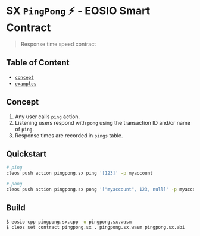 # SX `PingPong` ⚡️ - EOSIO Smart Contract

> Response time speed contract

## Table of Content

- [`concept`](#concept)
- [`examples`](#examples)

## Concept

1. Any user calls `ping` action.
2. Listening users respond with `pong` using the transaction ID and/or name of `ping`.
3. Response times are recorded in `pings` table.

## Quickstart

```bash
# ping
cleos push action pingpong.sx ping '[123]' -p myaccount

# pong
cleos push action pingpong.sx pong '["myaccount", 123, null]' -p myaccount
```

## Build

```bash
$ eosio-cpp pingpong.sx.cpp -o pingpong.sx.wasm
$ cleos set contract pingpong.sx . pingpong.sx.wasm pingpong.sx.abi
```